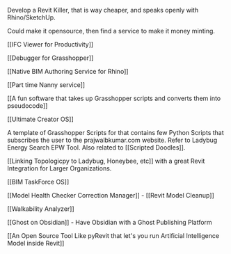 Develop a Revit Killer, that is way cheaper, and speaks openly with Rhino/SketchUp. 

Could make it opensource, then find a service to make it money minting.


[[IFC Viewer for Productivity]]

[[Debugger for Grasshopper]]

[[Native BIM Authoring Service for Rhino]]

[[Part time Nanny service]]

[[A fun software that takes up Grasshopper scripts and converts them into pseudocode]]

[[Ultimate Creator OS]]

A template of Grasshopper Scripts for that contains few Python Scripts that subscribes the user to the prajwalbkumar.com website. Refer to Ladybug Energy Search EPW Tool. Also related to [[Scripted Doodles]].

[[Linking Topologicpy to Ladybug, Honeybee, etc]] with a great Revit Integration for Larger Organizations.

[[BIM TaskForce OS]]

[[Model Health Checker Correction Manager]] - [[Revit Model Cleanup]]

[[Walkability Analyzer]]

[[Ghost on Obsidian]] - Have Obsidian with a Ghost Publishing Platform

[[An Open Source  Tool Like pyRevit that let's you run Artificial Intelligence Model inside Revit]]